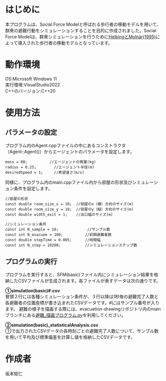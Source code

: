 # はじめに
本プログラムは、Social Force Modelと呼ばれる歩行者の移動モデルを用いて、群衆の避難行動をシミュレーションすることを目的に作成されました。Social Force Modelは、群衆シミュレーションを行うために[HelbingとMolnár(1995)](https://journals.aps.org/pre/pdf/10.1103/PhysRevE.51.4282?casa_token=OjqzH1SsARQAAAAA%3AaXoqzGndMGMGdjRnVV0xuwH9tfE3L8crWieBiWEsn6hMq5GAg85ZhVg0YQXM8CzRlbxKM_8heI5jvw)によって導入された歩行者の移動モデルとなっています。

# 動作環境
OS:Microsoft Windows 11  
実行環境:VisualStudio2022  
C++のバージョン:C++20

# 使用方法
## パラメータの設定
プログラム内のAgent.cppファイルの中にあるコンストラクタ（Agent::Agent()）からエージェントのパラメータを設定します。

```
mass = 80;          //エージェントの質量(kg)
radius = 0.25;		  //エージェント半径(m)
desiredSpeed = 1;	  //希望速さ(m/s)
```

同様に、プログラム内のmain.cppファイル内から部屋の形状及びシミュレーション条件を設定します。

```
//部屋の形状
const double room_size_x = 10;  //部屋のx（横）方向のサイズ(m)
const double room_size_y = 10;  //部屋のy（縦）方向のサイズ(m)
const double width_exit = 1;    //出口幅のサイズ(m)

//シミュレーション条件
const int N_sample = 10;             //サンプル数
const int N_evacuee = 100;          //初期避難者数
const double stepTime = 0.005;      //時間幅
const int N_step = 18200;           //シミュレーションステップ数
```

## プログラムの実行
プログラムを実行すると、SFM(basic)ファイル内にシミュレーション結果を格納したCSVファイルが生成されます。各ファイルが表すデータは次の通りです。

**①simulation(basic)#.csv**  
冒頭２行には各種シミュレーション条件が、３行以降は1秒毎の避難完了人数と各避難者の位置座標が書き込まれたCSVデータです。#にはサンプル番号が入ります。
避難の様子を描画する際には、evacuation-drawingリポジトリ内のmainブランチにある[避難_描画プログラム.py](https://github.com/SakamotoNorihito/evacuation-drawing.git)を利用してください。

**②simulation(basic)_statisticalAnalysis.csv**  
①で出力されたCSVデータの各時刻ごとの避難完了人数について、サンプル数を用いて平均及び標準偏差を計算し値を格納したCSVデータです。

# 作成者
坂本矩仁
